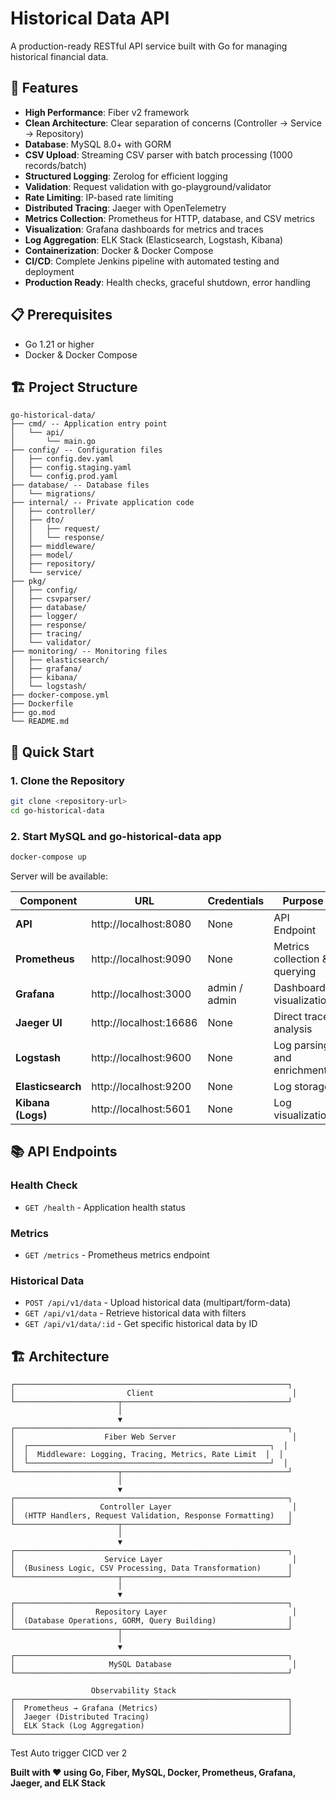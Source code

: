 # Historical Data API

A production-ready RESTful API service built with Go for managing historical financial data.

## 🚀 Features

- **High Performance**: Fiber v2 framework
- **Clean Architecture**: Clear separation of concerns (Controller → Service → Repository)
- **Database**: MySQL 8.0+ with GORM
- **CSV Upload**: Streaming CSV parser with batch processing (1000 records/batch)
- **Structured Logging**: Zerolog for efficient logging
- **Validation**: Request validation with go-playground/validator
- **Rate Limiting**: IP-based rate limiting
- **Distributed Tracing**: Jaeger with OpenTelemetry
- **Metrics Collection**: Prometheus for HTTP, database, and CSV metrics
- **Visualization**: Grafana dashboards for metrics and traces
- **Log Aggregation**: ELK Stack (Elasticsearch, Logstash, Kibana)
- **Containerization**: Docker & Docker Compose
- **CI/CD**: Complete Jenkins pipeline with automated testing and deployment
- **Production Ready**: Health checks, graceful shutdown, error handling

## 📋 Prerequisites
- Go 1.21 or higher
- Docker & Docker Compose

## 🏗️ Project Structure

```
go-historical-data/
├── cmd/ -- Application entry point
│   └── api/
│       └── main.go
├── config/ -- Configuration files
│   ├── config.dev.yaml
│   ├── config.staging.yaml
│   └── config.prod.yaml
├── database/ -- Database files
│   └── migrations/
├── internal/ -- Private application code
│   ├── controller/
│   ├── dto/
│   │   ├── request/
│   │   └── response/
│   ├── middleware/
│   ├── model/
│   ├── repository/
│   └── service/
├── pkg/
│   ├── config/
│   ├── csvparser/
│   ├── database/
│   ├── logger/
│   ├── response/
│   ├── tracing/
│   └── validator/
├── monitoring/ -- Monitoring files
│   ├── elasticsearch/
│   ├── grafana/
│   ├── kibana/
│   └── logstash/
├── docker-compose.yml
├── Dockerfile
├── go.mod
└── README.md
```

## 🚦 Quick Start

### 1. Clone the Repository

```bash
git clone <repository-url>
cd go-historical-data
```

### 2. Start MySQL and go-historical-data app

```bash
docker-compose up
```

Server will be available:

| Component | URL | Credentials | Purpose |
|-----------|-----|-------------|---------|
| **API** | http://localhost:8080 | None | API Endpoint |    
| **Prometheus** | http://localhost:9090 | None | Metrics collection & querying |
| **Grafana** | http://localhost:3000 | admin / admin | Dashboard visualization |
| **Jaeger UI** | http://localhost:16686 | None | Direct trace analysis |
| **Logstash** | http://localhost:9600 | None | Log parsing and enrichment |
| **Elasticsearch** | http://localhost:9200 | None | Log storage |
| **Kibana (Logs)** | http://localhost:5601 | None | Log visualization |

## 📚 API Endpoints

### Health Check
- `GET /health` - Application health status

### Metrics
- `GET /metrics` - Prometheus metrics endpoint

### Historical Data
- `POST /api/v1/data` - Upload historical data (multipart/form-data)
- `GET /api/v1/data` - Retrieve historical data with filters
- `GET /api/v1/data/:id` - Get specific historical data by ID

## 🏗️ Architecture

```
┌─────────────────────────────────────────────────────────────┐
│                         Client                               │
└───────────────────────┬─────────────────────────────────────┘
                        │
                        ▼
┌─────────────────────────────────────────────────────────────┐
│                    Fiber Web Server                          │
│  ┌──────────────────────────────────────────────────────┐  │
│  │  Middleware: Logging, Tracing, Metrics, Rate Limit  │  │
│  └──────────────────────────────────────────────────────┘  │
└───────────────────────┬─────────────────────────────────────┘
                        │
                        ▼
┌─────────────────────────────────────────────────────────────┐
│                   Controller Layer                           │
│  (HTTP Handlers, Request Validation, Response Formatting)   │
└───────────────────────┬─────────────────────────────────────┘
                        │
                        ▼
┌─────────────────────────────────────────────────────────────┐
│                    Service Layer                             │
│  (Business Logic, CSV Processing, Data Transformation)      │
└───────────────────────┬─────────────────────────────────────┘
                        │
                        ▼
┌─────────────────────────────────────────────────────────────┐
│                  Repository Layer                            │
│  (Database Operations, GORM, Query Building)                │
└───────────────────────┬─────────────────────────────────────┘
                        │
                        ▼
┌─────────────────────────────────────────────────────────────┐
│                     MySQL Database                           │
└─────────────────────────────────────────────────────────────┘

                  Observability Stack
┌─────────────────────────────────────────────────────────────┐
│  Prometheus → Grafana (Metrics)                             │
│  Jaeger (Distributed Tracing)                               │
│  ELK Stack (Log Aggregation)                                │
└─────────────────────────────────────────────────────────────┘
```
Test Auto trigger CICD ver 2

**Built with ❤️ using Go, Fiber, MySQL, Docker, Prometheus, Grafana, Jaeger, and ELK Stack**
